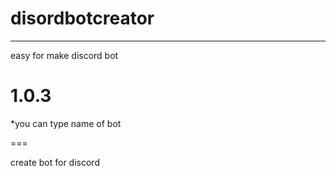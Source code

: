 # disordbotcreator
---

easy for make discord bot

# 1.0.3

  *you can type name of bot
  
  ===
  
create bot for discord
